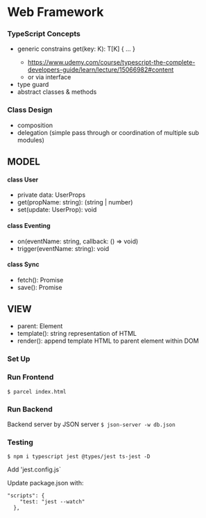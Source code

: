 # Web Framework

### TypeScript Concepts

- generic constrains get<K extends keyof T>(key: K): T[K] { ... }
  - https://www.udemy.com/course/typescript-the-complete-developers-guide/learn/lecture/15066982#content
  - or via interface
- type guard
- abstract classes & methods

### Class Design

- composition
- delegation (simple pass through or coordination of multiple sub modules)

## MODEL

#### class User

- private data: UserProps
- get(propName: string): (string | number)
- set(update: UserProp): void

#### class Eventing

- on(eventName: string, callback: () => void)
- trigger(eventName: string): void

#### class Sync

- fetch(): Promise
- save(): Promise

## VIEW

- parent: Element
- template(): string representation of HTML
- render(): append template HTML to parent element within DOM

### Set Up

### Run Frontend

`$ parcel index.html`

### Run Backend

Backend server by JSON server
`$ json-server -w db.json`

### Testing

`$ npm i typescript jest @types/jest ts-jest -D`

Add 'jest.config.js`

Update package.json with:

```
"scripts": {
    "test: "jest --watch"
  },
```
